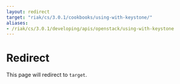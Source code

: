 ```yaml
---
layout: redirect
target: "riak/cs/3.0.1/cookbooks/using-with-keystone/"
aliases:
- /riak/cs/3.0.1/developing/apis/openstack/using-with-keystone
---
```


# Redirect

This page will redirect to `target`.
